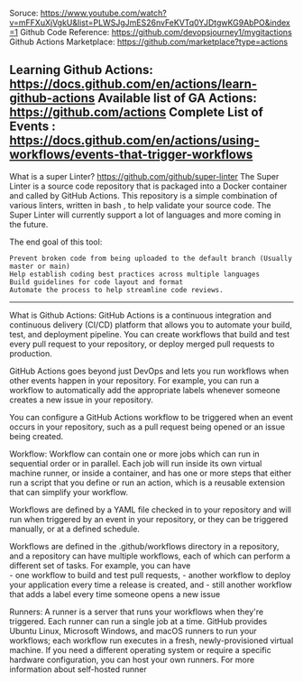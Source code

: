 Soruce: https://www.youtube.com/watch?v=mFFXuXjVgkU&list=PLWSJgJmES26nvFeKVTq0YJDtgwKG9AbPO&index=1
Github Code Reference: https://github.com/devopsjourney1/mygitactions
Github Actions Marketplace:  https://github.com/marketplace?type=actions

Learning Github Actions: https://docs.github.com/en/actions/learn-github-actions
Available list of GA Actions: https://github.com/actions
Complete List of Events : https://docs.github.com/en/actions/using-workflows/events-that-trigger-workflows
-------------------------------------------------------------------------

What is a super Linter?
https://github.com/github/super-linter
The Super Linter is a source code repository that is packaged into a Docker container and called by GitHub Actions.
This repository is a simple combination of various linters, written in bash , to help validate your source code.
The Super Linter will currently support a lot of languages and more coming in the future.

The end goal of this tool:

    Prevent broken code from being uploaded to the default branch (Usually master or main)
    Help establish coding best practices across multiple languages
    Build guidelines for code layout and format
    Automate the process to help streamline code reviews.
-------------------------------------------------------------------------

What is Github Actions:
GitHub Actions is a continuous integration and continuous delivery (CI/CD) platform that allows you to automate your build, test, and deployment pipeline. You can create workflows that build and test every pull request to your repository, or deploy merged pull requests to production.

GitHub Actions goes beyond just DevOps and lets you run workflows when other events happen in your repository. For example, you can run a workflow to automatically add the appropriate labels whenever someone creates a new issue in your repository.

You can configure a GitHub Actions workflow to be triggered when an event occurs in your repository, such as a pull request being opened or an issue being created. 

Workflow:
Workflow can contain one or more jobs which can run in sequential order or in parallel. Each job will run inside its own virtual machine runner, or inside a container, and has one or more steps that either run a script that you define or run an action, which is a reusable extension that can simplify your workflow.

Workflows are defined by a YAML file checked in to your repository and will run when triggered by an event in your repository, or they can be triggered manually, or at a defined schedule.

Workflows are defined in the .github/workflows directory in a repository, and a repository can have multiple workflows, each of which can perform a different set of tasks. For example, you can have  
    - one workflow to build and test pull requests, 
    - another workflow to deploy your application every time a release is created, and 
    - still another workflow that adds a label every time someone opens a new issue

Runners:
A runner is a server that runs your workflows when they're triggered. 
Each runner can run a single job at a time. 
GitHub provides Ubuntu Linux, Microsoft Windows, and macOS runners to run your workflows; each workflow run executes in a fresh, newly-provisioned virtual machine. 
If you need a different operating system or require a specific hardware configuration, you can host your own runners. For more information about self-hosted runner
